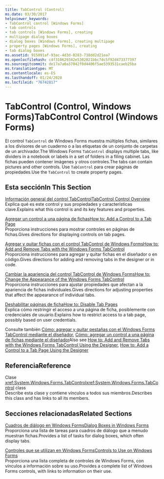 ```yaml
---
title: TabControl (Control)
ms.date: 03/30/2017
helpviewer_keywords:
- TabControl control [Windows Forms]
- tab controls
- tab controls [Windows Forms], creating
- multipage dialog boxes
- dialog boxes [Windows Forms], creating multipage
- property pages [Windows Forms], creating
- tab dialog boxes
ms.assetid: 915091af-93ac-4d3d-8283-738dd2d21ea7
ms.openlocfilehash: c4f310629342e5302021bbc7dc5f92d473377397
ms.sourcegitcommit: de17a7a0a37042f0d4406f5ae5393531caeb25ba
ms.translationtype: MT
ms.contentlocale: es-ES
ms.lasthandoff: 01/24/2020
ms.locfileid: "76742817"
---
```

# <a name="tabcontrol-control-windows-forms"></a><span data-ttu-id="abf87-102">TabControl (Control, Windows Forms)</span><span class="sxs-lookup"><span data-stu-id="abf87-102">TabControl Control (Windows Forms)</span></span>
<span data-ttu-id="abf87-103">El control `TabControl` de Windows Forms muestra múltiples fichas, similares a los divisores de un cuaderno o a las etiquetas de un conjunto de carpetas de un archivador.</span><span class="sxs-lookup"><span data-stu-id="abf87-103">The Windows Forms `TabControl` displays multiple tabs, like dividers in a notebook or labels in a set of folders in a filing cabinet.</span></span> <span data-ttu-id="abf87-104">Las fichas pueden contener imágenes y otros controles.</span><span class="sxs-lookup"><span data-stu-id="abf87-104">The tabs can contain pictures and other controls.</span></span> <span data-ttu-id="abf87-105">Use `TabControl` para crear páginas de propiedades.</span><span class="sxs-lookup"><span data-stu-id="abf87-105">Use the `TabControl` to create property pages.</span></span>  
  
## <a name="in-this-section"></a><span data-ttu-id="abf87-106">Esta sección</span><span class="sxs-lookup"><span data-stu-id="abf87-106">In This Section</span></span>  
 [<span data-ttu-id="abf87-107">Información general del control TabControl</span><span class="sxs-lookup"><span data-stu-id="abf87-107">TabControl Control Overview</span></span>](tabcontrol-control-overview-windows-forms.md)  
 <span data-ttu-id="abf87-108">Explica qué es este control y sus propiedades y características clave.</span><span class="sxs-lookup"><span data-stu-id="abf87-108">Explains what this control is and its key features and properties.</span></span>  
  
 [<span data-ttu-id="abf87-109">Agregar un control a una página de fichas</span><span class="sxs-lookup"><span data-stu-id="abf87-109">How to: Add a Control to a Tab Page</span></span>](how-to-add-a-control-to-a-tab-page.md)  
 <span data-ttu-id="abf87-110">Proporciona instrucciones para mostrar controles en páginas de fichas.</span><span class="sxs-lookup"><span data-stu-id="abf87-110">Gives directions for displaying controls on tab pages.</span></span>  
  
 [<span data-ttu-id="abf87-111">Agregar y quitar fichas con el control TabControl de Windows Forms</span><span class="sxs-lookup"><span data-stu-id="abf87-111">How to: Add and Remove Tabs with the Windows Forms TabControl</span></span>](how-to-add-and-remove-tabs-with-the-windows-forms-tabcontrol.md)  
 <span data-ttu-id="abf87-112">Proporciona instrucciones para agregar y quitar fichas en el diseñador o en código.</span><span class="sxs-lookup"><span data-stu-id="abf87-112">Gives directions for adding and removing tabs in the designer or in code.</span></span>  
  
 [<span data-ttu-id="abf87-113">Cambiar la apariencia del control TabControl de Windows Forms</span><span class="sxs-lookup"><span data-stu-id="abf87-113">How to: Change the Appearance of the Windows Forms TabControl</span></span>](how-to-change-the-appearance-of-the-windows-forms-tabcontrol.md)  
 <span data-ttu-id="abf87-114">Proporciona instrucciones para ajustar propiedades que afectan a la apariencia de fichas individuales.</span><span class="sxs-lookup"><span data-stu-id="abf87-114">Gives directions for adjusting properties that affect the appearance of individual tabs.</span></span>  
  
 [<span data-ttu-id="abf87-115">Deshabilitar páginas de ficha</span><span class="sxs-lookup"><span data-stu-id="abf87-115">How to: Disable Tab Pages</span></span>](how-to-disable-tab-pages.md)  
 <span data-ttu-id="abf87-116">Explica cómo restringir el acceso a una página de ficha, posiblemente con credenciales de usuario.</span><span class="sxs-lookup"><span data-stu-id="abf87-116">Explains how to restrict access to a tab page, possibly based on user credentials.</span></span>  
  
 <span data-ttu-id="abf87-117">Consulte también [Cómo: agregar y quitar pestañas con el Windows Forms TabControl mediante el diseñador](add-and-remove-tabs-with-wf-tabcontrol-using-the-designer.md), [Cómo: agregar un control a una página de fichas mediante el diseñador](how-to-add-a-control-to-a-tab-page-using-the-designer.md)</span><span class="sxs-lookup"><span data-stu-id="abf87-117">Also see [How to: Add and Remove Tabs with the Windows Forms TabControl Using the Designer](add-and-remove-tabs-with-wf-tabcontrol-using-the-designer.md), [How to: Add a Control to a Tab Page Using the Designer](how-to-add-a-control-to-a-tab-page-using-the-designer.md)</span></span>  
  
## <a name="reference"></a><span data-ttu-id="abf87-118">Referencia</span><span class="sxs-lookup"><span data-stu-id="abf87-118">Reference</span></span>  
 <span data-ttu-id="abf87-119">Clase <xref:System.Windows.Forms.TabControl></span><span class="sxs-lookup"><span data-stu-id="abf87-119"><xref:System.Windows.Forms.TabControl> class</span></span>  
 <span data-ttu-id="abf87-120">Describe esta clase y contiene vínculos a todos sus miembros.</span><span class="sxs-lookup"><span data-stu-id="abf87-120">Describes this class and has links to all its members.</span></span>  
  
## <a name="related-sections"></a><span data-ttu-id="abf87-121">Secciones relacionadas</span><span class="sxs-lookup"><span data-stu-id="abf87-121">Related Sections</span></span>  
 [<span data-ttu-id="abf87-122">Cuadros de diálogo en Windows Forms</span><span class="sxs-lookup"><span data-stu-id="abf87-122">Dialog Boxes in Windows Forms</span></span>](../dialog-boxes-in-windows-forms.md)  
 <span data-ttu-id="abf87-123">Proporciona una lista de tareas para cuadros de diálogo que a menudo muestran fichas.</span><span class="sxs-lookup"><span data-stu-id="abf87-123">Provides a list of tasks for dialog boxes, which often display tabs.</span></span>  
  
 [<span data-ttu-id="abf87-124">Controles que se utilizan en Windows Forms</span><span class="sxs-lookup"><span data-stu-id="abf87-124">Controls to Use on Windows Forms</span></span>](controls-to-use-on-windows-forms.md)  
 <span data-ttu-id="abf87-125">Proporciona una lista completa de controles de Windows Forms, con vínculos a información sobre su uso.</span><span class="sxs-lookup"><span data-stu-id="abf87-125">Provides a complete list of Windows Forms controls, with links to information on their use.</span></span>
